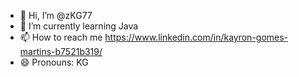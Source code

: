 - 👋 Hi, I’m @zKG77
- 🌱 I’m currently learning Java
- 📫 How to reach me https://www.linkedin.com/in/kayron-gomes-martins-b7521b319/
- 😄 Pronouns: KG
<!---
zKG77/zKG77 is a ✨ special ✨ repository because its `README.md` (this file) appears on your GitHub profile.
You can click the Preview link to take a look at your changes.
--->
